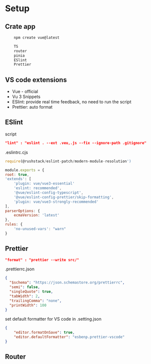 # Setup

## Crate app

```sh
    npm create vue@latest 

    TS
    router
    pinia
    ESlint
    Prettier

```

## VS code extensions

- Vue - official
- Vu 3 Snippets
- ESlint: provide real time feedback, no need to run the script
- Prettier: auto format
  
## ESlint

script

```json
"lint" : "eslint . --ext .veu,.js --fix --ignore-path .gitignore"
```

.eslintrc.cjs

```js
require(@rushstack/eslint-patch/modern-module-resolution')

module.exports = {
root: true,
'extends': [
    'plugin: vue/vue3-essential'
    'eslint: recommended',
    '@vue/eslint-config-typescript',
    '@vue/eslint-config-prettier/skip-formatting',
    'plugin: vue/vue3-strongly-recommended'
],
parserOptions: {
    ecmaVersion: 'latest'
},
rules: {
    'no-unused-vars': "warn"
}
```

## Prettier

```json
"format" : "prettier --write src/"
```

.prettierrc.json

```json
{
  "$schema": "https://json.schemastore.org/prettierrc",
  "semi": false,
  "singleQuote": true,
  "tabWidth": 2,
  "trailingComma": "none",
  "printWidth": 100
}
```

set default formatter for VS code in .setting.json

```json
{
    "editor.formatOnSave": true,
    "editor.defaultFormatter": "esbenp.prettier-vscode"
}
```

## Router

